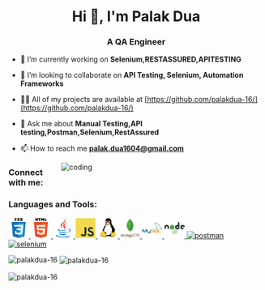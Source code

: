 <h1 align="center">Hi 👋, I'm Palak Dua</h1>
<h3 align="center">A QA Engineer</h3>

- 🔭 I’m currently working on **Selenium,RESTASSURED,APITESTING**

- 👯 I’m looking to collaborate on **API Testing, Selenium, Automation Frameworks**

- 👨‍💻 All of my projects are available at [https://github.com/palakdua-16/](https://github.com/palakdua-16/)

- 💬 Ask me about **Manual Testing,API testing,Postman,Selenium,RestAssured**

- 📫 How to reach me **palak.dua1604@gmail.com**

<img align="right" alt="coding" width="400" src="https://cdn.dribbble.com/userupload/8046474/file/original-1de7a34e8dfb6d1b9723e77458786c81.gif">

<h3 align="left">Connect with me:</h3>
<p align="left">
</p>

<h3 align="left">Languages and Tools:</h3>
<p align="left"> <a href="https://www.w3schools.com/css/" target="_blank" rel="noreferrer"> <img src="https://raw.githubusercontent.com/devicons/devicon/master/icons/css3/css3-original-wordmark.svg" alt="css3" width="40" height="40"/> </a> <a href="https://www.w3.org/html/" target="_blank" rel="noreferrer"> <img src="https://raw.githubusercontent.com/devicons/devicon/master/icons/html5/html5-original-wordmark.svg" alt="html5" width="40" height="40"/> </a> <a href="https://www.java.com" target="_blank" rel="noreferrer"> <img src="https://raw.githubusercontent.com/devicons/devicon/master/icons/java/java-original.svg" alt="java" width="40" height="40"/> </a> <a href="https://developer.mozilla.org/en-US/docs/Web/JavaScript" target="_blank" rel="noreferrer"> <img src="https://raw.githubusercontent.com/devicons/devicon/master/icons/javascript/javascript-original.svg" alt="javascript" width="40" height="40"/> </a> <a href="https://www.linux.org/" target="_blank" rel="noreferrer"> <img src="https://raw.githubusercontent.com/devicons/devicon/master/icons/linux/linux-original.svg" alt="linux" width="40" height="40"/> </a> <a href="https://www.mongodb.com/" target="_blank" rel="noreferrer"> <img src="https://raw.githubusercontent.com/devicons/devicon/master/icons/mongodb/mongodb-original-wordmark.svg" alt="mongodb" width="40" height="40"/> </a> <a href="https://www.mysql.com/" target="_blank" rel="noreferrer"> <img src="https://raw.githubusercontent.com/devicons/devicon/master/icons/mysql/mysql-original-wordmark.svg" alt="mysql" width="40" height="40"/> </a> <a href="https://nodejs.org" target="_blank" rel="noreferrer"> <img src="https://raw.githubusercontent.com/devicons/devicon/master/icons/nodejs/nodejs-original-wordmark.svg" alt="nodejs" width="40" height="40"/> </a> <a href="https://postman.com" target="_blank" rel="noreferrer"> <img src="https://www.vectorlogo.zone/logos/getpostman/getpostman-icon.svg" alt="postman" width="40" height="40"/> </a> <a href="https://www.selenium.dev" target="_blank" rel="noreferrer"> <img src="https://raw.githubusercontent.com/detain/svg-logos/780f25886640cef088af994181646db2f6b1a3f8/svg/selenium-logo.svg" alt="selenium" width="40" height="40"/> </a> </p>

<p><img align="left" src="https://github-readme-stats.vercel.app/api/top-langs?username=palakdua-16&show_icons=true&locale=en&layout=compact" alt="palakdua-16" /></p>

<p>&nbsp;<img align="center" src="https://github-readme-stats.vercel.app/api?username=palakdua-16&show_icons=true&locale=en" alt="palakdua-16" /></p>

<p><img align="center" src="https://github-readme-streak-stats.herokuapp.com/?user=palakdua-16&" alt="palakdua-16" /></p>

